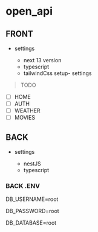 # open_api

## FRONT

- settings

  - next 13 version
  - typescript
  - tailwindCss setup- settings

> TODO

- [ ] HOME
- [ ] AUTH
- [ ] WEATHER
- [ ] MOVIES

## BACK

- settings

  - nestJS
  - typescript

### BACK .ENV
  DB_USERNAME=root

  DB_PASSWORD=root

  DB_DATABASE=root